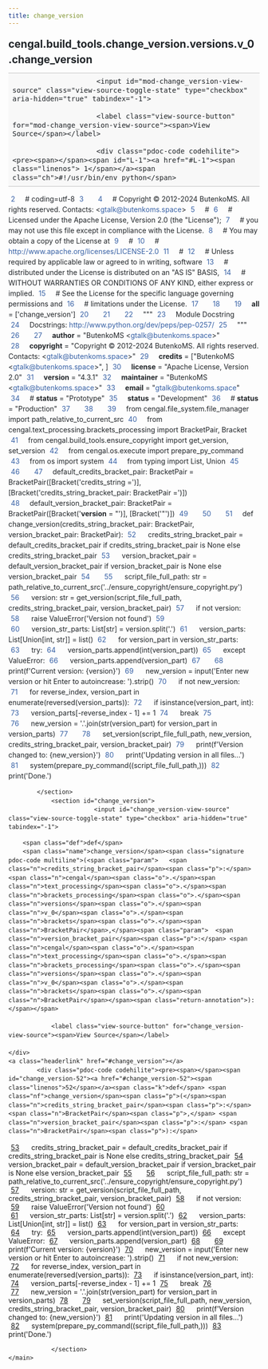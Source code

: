 ```yaml
---
title: change_version
---
```


<div>
    <main class="pdoc">
            <section class="module-info">
                    <h1 class="modulename">
cengal<wbr>.build_tools<wbr>.change_version<wbr>.versions<wbr>.v_0<wbr>.change_version    </h1>

                
                        <input id="mod-change_version-view-source" class="view-source-toggle-state" type="checkbox" aria-hidden="true" tabindex="-1">

                        <label class="view-source-button" for="mod-change_version-view-source"><span>View Source</span></label>

                        <div class="pdoc-code codehilite"><pre><span></span><span id="L-1"><a href="#L-1"><span class="linenos"> 1</span></a><span class="ch">#!/usr/bin/env python</span>
</span><span id="L-2"><a href="#L-2"><span class="linenos"> 2</span></a><span class="c1"># coding=utf-8</span>
</span><span id="L-3"><a href="#L-3"><span class="linenos"> 3</span></a>
</span><span id="L-4"><a href="#L-4"><span class="linenos"> 4</span></a><span class="c1"># Copyright © 2012-2024 ButenkoMS. All rights reserved. Contacts: &lt;gtalk@butenkoms.space&gt;</span>
</span><span id="L-5"><a href="#L-5"><span class="linenos"> 5</span></a><span class="c1"># </span>
</span><span id="L-6"><a href="#L-6"><span class="linenos"> 6</span></a><span class="c1"># Licensed under the Apache License, Version 2.0 (the &quot;License&quot;);</span>
</span><span id="L-7"><a href="#L-7"><span class="linenos"> 7</span></a><span class="c1"># you may not use this file except in compliance with the License.</span>
</span><span id="L-8"><a href="#L-8"><span class="linenos"> 8</span></a><span class="c1"># You may obtain a copy of the License at</span>
</span><span id="L-9"><a href="#L-9"><span class="linenos"> 9</span></a><span class="c1"># </span>
</span><span id="L-10"><a href="#L-10"><span class="linenos">10</span></a><span class="c1">#     http://www.apache.org/licenses/LICENSE-2.0</span>
</span><span id="L-11"><a href="#L-11"><span class="linenos">11</span></a><span class="c1"># </span>
</span><span id="L-12"><a href="#L-12"><span class="linenos">12</span></a><span class="c1"># Unless required by applicable law or agreed to in writing, software</span>
</span><span id="L-13"><a href="#L-13"><span class="linenos">13</span></a><span class="c1"># distributed under the License is distributed on an &quot;AS IS&quot; BASIS,</span>
</span><span id="L-14"><a href="#L-14"><span class="linenos">14</span></a><span class="c1"># WITHOUT WARRANTIES OR CONDITIONS OF ANY KIND, either express or implied.</span>
</span><span id="L-15"><a href="#L-15"><span class="linenos">15</span></a><span class="c1"># See the License for the specific language governing permissions and</span>
</span><span id="L-16"><a href="#L-16"><span class="linenos">16</span></a><span class="c1"># limitations under the License.</span>
</span><span id="L-17"><a href="#L-17"><span class="linenos">17</span></a>
</span><span id="L-18"><a href="#L-18"><span class="linenos">18</span></a>
</span><span id="L-19"><a href="#L-19"><span class="linenos">19</span></a><span class="n">__all__</span> <span class="o">=</span> <span class="p">[</span><span class="s1">&#39;change_version&#39;</span><span class="p">]</span>
</span><span id="L-20"><a href="#L-20"><span class="linenos">20</span></a>
</span><span id="L-21"><a href="#L-21"><span class="linenos">21</span></a>
</span><span id="L-22"><a href="#L-22"><span class="linenos">22</span></a><span class="sd">&quot;&quot;&quot;</span>
</span><span id="L-23"><a href="#L-23"><span class="linenos">23</span></a><span class="sd">Module Docstring</span>
</span><span id="L-24"><a href="#L-24"><span class="linenos">24</span></a><span class="sd">Docstrings: http://www.python.org/dev/peps/pep-0257/</span>
</span><span id="L-25"><a href="#L-25"><span class="linenos">25</span></a><span class="sd">&quot;&quot;&quot;</span>
</span><span id="L-26"><a href="#L-26"><span class="linenos">26</span></a>
</span><span id="L-27"><a href="#L-27"><span class="linenos">27</span></a><span class="n">__author__</span> <span class="o">=</span> <span class="s2">&quot;ButenkoMS &lt;gtalk@butenkoms.space&gt;&quot;</span>
</span><span id="L-28"><a href="#L-28"><span class="linenos">28</span></a><span class="n">__copyright__</span> <span class="o">=</span> <span class="s2">&quot;Copyright © 2012-2024 ButenkoMS. All rights reserved. Contacts: &lt;gtalk@butenkoms.space&gt;&quot;</span>
</span><span id="L-29"><a href="#L-29"><span class="linenos">29</span></a><span class="n">__credits__</span> <span class="o">=</span> <span class="p">[</span><span class="s2">&quot;ButenkoMS &lt;gtalk@butenkoms.space&gt;&quot;</span><span class="p">,</span> <span class="p">]</span>
</span><span id="L-30"><a href="#L-30"><span class="linenos">30</span></a><span class="n">__license__</span> <span class="o">=</span> <span class="s2">&quot;Apache License, Version 2.0&quot;</span>
</span><span id="L-31"><a href="#L-31"><span class="linenos">31</span></a><span class="n">__version__</span> <span class="o">=</span> <span class="s2">&quot;4.3.1&quot;</span>
</span><span id="L-32"><a href="#L-32"><span class="linenos">32</span></a><span class="n">__maintainer__</span> <span class="o">=</span> <span class="s2">&quot;ButenkoMS &lt;gtalk@butenkoms.space&gt;&quot;</span>
</span><span id="L-33"><a href="#L-33"><span class="linenos">33</span></a><span class="n">__email__</span> <span class="o">=</span> <span class="s2">&quot;gtalk@butenkoms.space&quot;</span>
</span><span id="L-34"><a href="#L-34"><span class="linenos">34</span></a><span class="c1"># __status__ = &quot;Prototype&quot;</span>
</span><span id="L-35"><a href="#L-35"><span class="linenos">35</span></a><span class="n">__status__</span> <span class="o">=</span> <span class="s2">&quot;Development&quot;</span>
</span><span id="L-36"><a href="#L-36"><span class="linenos">36</span></a><span class="c1"># __status__ = &quot;Production&quot;</span>
</span><span id="L-37"><a href="#L-37"><span class="linenos">37</span></a>
</span><span id="L-38"><a href="#L-38"><span class="linenos">38</span></a>
</span><span id="L-39"><a href="#L-39"><span class="linenos">39</span></a><span class="kn">from</span> <span class="nn">cengal.file_system.file_manager</span> <span class="kn">import</span> <span class="n">path_relative_to_current_src</span>
</span><span id="L-40"><a href="#L-40"><span class="linenos">40</span></a><span class="kn">from</span> <span class="nn">cengal.text_processing.brackets_processing</span> <span class="kn">import</span> <span class="n">BracketPair</span><span class="p">,</span> <span class="n">Bracket</span>
</span><span id="L-41"><a href="#L-41"><span class="linenos">41</span></a><span class="kn">from</span> <span class="nn">cengal.build_tools.ensure_copyright</span> <span class="kn">import</span> <span class="n">get_version</span><span class="p">,</span> <span class="n">set_version</span>
</span><span id="L-42"><a href="#L-42"><span class="linenos">42</span></a><span class="kn">from</span> <span class="nn">cengal.os.execute</span> <span class="kn">import</span> <span class="n">prepare_py_command</span>
</span><span id="L-43"><a href="#L-43"><span class="linenos">43</span></a><span class="kn">from</span> <span class="nn">os</span> <span class="kn">import</span> <span class="n">system</span>
</span><span id="L-44"><a href="#L-44"><span class="linenos">44</span></a><span class="kn">from</span> <span class="nn">typing</span> <span class="kn">import</span> <span class="n">List</span><span class="p">,</span> <span class="n">Union</span>
</span><span id="L-45"><a href="#L-45"><span class="linenos">45</span></a>
</span><span id="L-46"><a href="#L-46"><span class="linenos">46</span></a>
</span><span id="L-47"><a href="#L-47"><span class="linenos">47</span></a><span class="n">default_credits_bracket_pair</span><span class="p">:</span> <span class="n">BracketPair</span> <span class="o">=</span> <span class="n">BracketPair</span><span class="p">([</span><span class="n">Bracket</span><span class="p">(</span><span class="s1">&#39;credits_string =&#39;</span><span class="p">)],</span> <span class="p">[</span><span class="n">Bracket</span><span class="p">(</span><span class="s1">&#39;credits_string_bracket_pair: BracketPair =&#39;</span><span class="p">)])</span>
</span><span id="L-48"><a href="#L-48"><span class="linenos">48</span></a><span class="n">default_version_bracket_pair</span><span class="p">:</span> <span class="n">BracketPair</span> <span class="o">=</span> <span class="n">BracketPair</span><span class="p">([</span><span class="n">Bracket</span><span class="p">(</span><span class="s1">&#39;__version__ = &quot;&#39;</span><span class="p">)],</span> <span class="p">[</span><span class="n">Bracket</span><span class="p">(</span><span class="s1">&#39;&quot;&#39;</span><span class="p">)])</span>
</span><span id="L-49"><a href="#L-49"><span class="linenos">49</span></a>
</span><span id="L-50"><a href="#L-50"><span class="linenos">50</span></a>
</span><span id="L-51"><a href="#L-51"><span class="linenos">51</span></a><span class="k">def</span> <span class="nf">change_version</span><span class="p">(</span><span class="n">credits_string_bracket_pair</span><span class="p">:</span> <span class="n">BracketPair</span><span class="p">,</span> <span class="n">version_bracket_pair</span><span class="p">:</span> <span class="n">BracketPair</span><span class="p">):</span>
</span><span id="L-52"><a href="#L-52"><span class="linenos">52</span></a>    <span class="n">credits_string_bracket_pair</span> <span class="o">=</span> <span class="n">default_credits_bracket_pair</span> <span class="k">if</span> <span class="n">credits_string_bracket_pair</span> <span class="ow">is</span> <span class="kc">None</span> <span class="k">else</span> <span class="n">credits_string_bracket_pair</span>
</span><span id="L-53"><a href="#L-53"><span class="linenos">53</span></a>    <span class="n">version_bracket_pair</span> <span class="o">=</span> <span class="n">default_version_bracket_pair</span> <span class="k">if</span> <span class="n">version_bracket_pair</span> <span class="ow">is</span> <span class="kc">None</span> <span class="k">else</span> <span class="n">version_bracket_pair</span>
</span><span id="L-54"><a href="#L-54"><span class="linenos">54</span></a>
</span><span id="L-55"><a href="#L-55"><span class="linenos">55</span></a>    <span class="n">script_file_full_path</span><span class="p">:</span> <span class="nb">str</span> <span class="o">=</span> <span class="n">path_relative_to_current_src</span><span class="p">(</span><span class="s1">&#39;../ensure_copyright/ensure_copyright.py&#39;</span><span class="p">)</span>
</span><span id="L-56"><a href="#L-56"><span class="linenos">56</span></a>    <span class="n">version</span><span class="p">:</span> <span class="nb">str</span> <span class="o">=</span> <span class="n">get_version</span><span class="p">(</span><span class="n">script_file_full_path</span><span class="p">,</span> <span class="n">credits_string_bracket_pair</span><span class="p">,</span> <span class="n">version_bracket_pair</span><span class="p">)</span>
</span><span id="L-57"><a href="#L-57"><span class="linenos">57</span></a>    <span class="k">if</span> <span class="ow">not</span> <span class="n">version</span><span class="p">:</span>
</span><span id="L-58"><a href="#L-58"><span class="linenos">58</span></a>        <span class="k">raise</span> <span class="ne">ValueError</span><span class="p">(</span><span class="s1">&#39;Version not found&#39;</span><span class="p">)</span>
</span><span id="L-59"><a href="#L-59"><span class="linenos">59</span></a>    
</span><span id="L-60"><a href="#L-60"><span class="linenos">60</span></a>    <span class="n">version_str_parts</span><span class="p">:</span> <span class="n">List</span><span class="p">[</span><span class="nb">str</span><span class="p">]</span> <span class="o">=</span> <span class="n">version</span><span class="o">.</span><span class="n">split</span><span class="p">(</span><span class="s1">&#39;.&#39;</span><span class="p">)</span>
</span><span id="L-61"><a href="#L-61"><span class="linenos">61</span></a>    <span class="n">version_parts</span><span class="p">:</span> <span class="n">List</span><span class="p">[</span><span class="n">Union</span><span class="p">[</span><span class="nb">int</span><span class="p">,</span> <span class="nb">str</span><span class="p">]]</span> <span class="o">=</span> <span class="nb">list</span><span class="p">()</span>
</span><span id="L-62"><a href="#L-62"><span class="linenos">62</span></a>    <span class="k">for</span> <span class="n">version_part</span> <span class="ow">in</span> <span class="n">version_str_parts</span><span class="p">:</span>
</span><span id="L-63"><a href="#L-63"><span class="linenos">63</span></a>        <span class="k">try</span><span class="p">:</span>
</span><span id="L-64"><a href="#L-64"><span class="linenos">64</span></a>            <span class="n">version_parts</span><span class="o">.</span><span class="n">append</span><span class="p">(</span><span class="nb">int</span><span class="p">(</span><span class="n">version_part</span><span class="p">))</span>
</span><span id="L-65"><a href="#L-65"><span class="linenos">65</span></a>        <span class="k">except</span> <span class="ne">ValueError</span><span class="p">:</span>
</span><span id="L-66"><a href="#L-66"><span class="linenos">66</span></a>            <span class="n">version_parts</span><span class="o">.</span><span class="n">append</span><span class="p">(</span><span class="n">version_part</span><span class="p">)</span>
</span><span id="L-67"><a href="#L-67"><span class="linenos">67</span></a>
</span><span id="L-68"><a href="#L-68"><span class="linenos">68</span></a>    <span class="nb">print</span><span class="p">(</span><span class="sa">f</span><span class="s1">&#39;Current version: </span><span class="si">{</span><span class="n">version</span><span class="si">}</span><span class="s1">&#39;</span><span class="p">)</span>
</span><span id="L-69"><a href="#L-69"><span class="linenos">69</span></a>    <span class="n">new_version</span> <span class="o">=</span> <span class="nb">input</span><span class="p">(</span><span class="s1">&#39;Enter new version or hit Enter to autoincrease: &#39;</span><span class="p">)</span><span class="o">.</span><span class="n">strip</span><span class="p">()</span>
</span><span id="L-70"><a href="#L-70"><span class="linenos">70</span></a>    <span class="k">if</span> <span class="ow">not</span> <span class="n">new_version</span><span class="p">:</span>
</span><span id="L-71"><a href="#L-71"><span class="linenos">71</span></a>        <span class="k">for</span> <span class="n">reverse_index</span><span class="p">,</span> <span class="n">version_part</span> <span class="ow">in</span> <span class="nb">enumerate</span><span class="p">(</span><span class="nb">reversed</span><span class="p">(</span><span class="n">version_parts</span><span class="p">)):</span>
</span><span id="L-72"><a href="#L-72"><span class="linenos">72</span></a>            <span class="k">if</span> <span class="nb">isinstance</span><span class="p">(</span><span class="n">version_part</span><span class="p">,</span> <span class="nb">int</span><span class="p">):</span>
</span><span id="L-73"><a href="#L-73"><span class="linenos">73</span></a>                <span class="n">version_parts</span><span class="p">[</span><span class="o">-</span><span class="n">reverse_index</span> <span class="o">-</span> <span class="mi">1</span><span class="p">]</span> <span class="o">+=</span> <span class="mi">1</span>
</span><span id="L-74"><a href="#L-74"><span class="linenos">74</span></a>                <span class="k">break</span>
</span><span id="L-75"><a href="#L-75"><span class="linenos">75</span></a>        
</span><span id="L-76"><a href="#L-76"><span class="linenos">76</span></a>        <span class="n">new_version</span> <span class="o">=</span> <span class="s1">&#39;.&#39;</span><span class="o">.</span><span class="n">join</span><span class="p">(</span><span class="nb">str</span><span class="p">(</span><span class="n">version_part</span><span class="p">)</span> <span class="k">for</span> <span class="n">version_part</span> <span class="ow">in</span> <span class="n">version_parts</span><span class="p">)</span>
</span><span id="L-77"><a href="#L-77"><span class="linenos">77</span></a>
</span><span id="L-78"><a href="#L-78"><span class="linenos">78</span></a>    <span class="n">set_version</span><span class="p">(</span><span class="n">script_file_full_path</span><span class="p">,</span> <span class="n">new_version</span><span class="p">,</span> <span class="n">credits_string_bracket_pair</span><span class="p">,</span> <span class="n">version_bracket_pair</span><span class="p">)</span>
</span><span id="L-79"><a href="#L-79"><span class="linenos">79</span></a>    <span class="nb">print</span><span class="p">(</span><span class="sa">f</span><span class="s1">&#39;Version changed to: </span><span class="si">{</span><span class="n">new_version</span><span class="si">}</span><span class="s1">&#39;</span><span class="p">)</span>
</span><span id="L-80"><a href="#L-80"><span class="linenos">80</span></a>    <span class="nb">print</span><span class="p">(</span><span class="s1">&#39;Updating version in all files...&#39;</span><span class="p">)</span>
</span><span id="L-81"><a href="#L-81"><span class="linenos">81</span></a>    <span class="n">system</span><span class="p">(</span><span class="n">prepare_py_command</span><span class="p">((</span><span class="n">script_file_full_path</span><span class="p">,)))</span>
</span><span id="L-82"><a href="#L-82"><span class="linenos">82</span></a>    <span class="nb">print</span><span class="p">(</span><span class="s1">&#39;Done.&#39;</span><span class="p">)</span>
</span></pre></div>


            </section>
                <section id="change_version">
                            <input id="change_version-view-source" class="view-source-toggle-state" type="checkbox" aria-hidden="true" tabindex="-1">
<div class="attr function">
            
        <span class="def">def</span>
        <span class="name">change_version</span><span class="signature pdoc-code multiline">(<span class="param">	<span class="n">credits_string_bracket_pair</span><span class="p">:</span> <span class="n">cengal</span><span class="o">.</span><span class="n">text_processing</span><span class="o">.</span><span class="n">brackets_processing</span><span class="o">.</span><span class="n">versions</span><span class="o">.</span><span class="n">v_0</span><span class="o">.</span><span class="n">brackets</span><span class="o">.</span><span class="n">BracketPair</span>,</span><span class="param">	<span class="n">version_bracket_pair</span><span class="p">:</span> <span class="n">cengal</span><span class="o">.</span><span class="n">text_processing</span><span class="o">.</span><span class="n">brackets_processing</span><span class="o">.</span><span class="n">versions</span><span class="o">.</span><span class="n">v_0</span><span class="o">.</span><span class="n">brackets</span><span class="o">.</span><span class="n">BracketPair</span></span><span class="return-annotation">):</span></span>

                <label class="view-source-button" for="change_version-view-source"><span>View Source</span></label>

    </div>
    <a class="headerlink" href="#change_version"></a>
            <div class="pdoc-code codehilite"><pre><span></span><span id="change_version-52"><a href="#change_version-52"><span class="linenos">52</span></a><span class="k">def</span> <span class="nf">change_version</span><span class="p">(</span><span class="n">credits_string_bracket_pair</span><span class="p">:</span> <span class="n">BracketPair</span><span class="p">,</span> <span class="n">version_bracket_pair</span><span class="p">:</span> <span class="n">BracketPair</span><span class="p">):</span>
</span><span id="change_version-53"><a href="#change_version-53"><span class="linenos">53</span></a>    <span class="n">credits_string_bracket_pair</span> <span class="o">=</span> <span class="n">default_credits_bracket_pair</span> <span class="k">if</span> <span class="n">credits_string_bracket_pair</span> <span class="ow">is</span> <span class="kc">None</span> <span class="k">else</span> <span class="n">credits_string_bracket_pair</span>
</span><span id="change_version-54"><a href="#change_version-54"><span class="linenos">54</span></a>    <span class="n">version_bracket_pair</span> <span class="o">=</span> <span class="n">default_version_bracket_pair</span> <span class="k">if</span> <span class="n">version_bracket_pair</span> <span class="ow">is</span> <span class="kc">None</span> <span class="k">else</span> <span class="n">version_bracket_pair</span>
</span><span id="change_version-55"><a href="#change_version-55"><span class="linenos">55</span></a>
</span><span id="change_version-56"><a href="#change_version-56"><span class="linenos">56</span></a>    <span class="n">script_file_full_path</span><span class="p">:</span> <span class="nb">str</span> <span class="o">=</span> <span class="n">path_relative_to_current_src</span><span class="p">(</span><span class="s1">&#39;../ensure_copyright/ensure_copyright.py&#39;</span><span class="p">)</span>
</span><span id="change_version-57"><a href="#change_version-57"><span class="linenos">57</span></a>    <span class="n">version</span><span class="p">:</span> <span class="nb">str</span> <span class="o">=</span> <span class="n">get_version</span><span class="p">(</span><span class="n">script_file_full_path</span><span class="p">,</span> <span class="n">credits_string_bracket_pair</span><span class="p">,</span> <span class="n">version_bracket_pair</span><span class="p">)</span>
</span><span id="change_version-58"><a href="#change_version-58"><span class="linenos">58</span></a>    <span class="k">if</span> <span class="ow">not</span> <span class="n">version</span><span class="p">:</span>
</span><span id="change_version-59"><a href="#change_version-59"><span class="linenos">59</span></a>        <span class="k">raise</span> <span class="ne">ValueError</span><span class="p">(</span><span class="s1">&#39;Version not found&#39;</span><span class="p">)</span>
</span><span id="change_version-60"><a href="#change_version-60"><span class="linenos">60</span></a>    
</span><span id="change_version-61"><a href="#change_version-61"><span class="linenos">61</span></a>    <span class="n">version_str_parts</span><span class="p">:</span> <span class="n">List</span><span class="p">[</span><span class="nb">str</span><span class="p">]</span> <span class="o">=</span> <span class="n">version</span><span class="o">.</span><span class="n">split</span><span class="p">(</span><span class="s1">&#39;.&#39;</span><span class="p">)</span>
</span><span id="change_version-62"><a href="#change_version-62"><span class="linenos">62</span></a>    <span class="n">version_parts</span><span class="p">:</span> <span class="n">List</span><span class="p">[</span><span class="n">Union</span><span class="p">[</span><span class="nb">int</span><span class="p">,</span> <span class="nb">str</span><span class="p">]]</span> <span class="o">=</span> <span class="nb">list</span><span class="p">()</span>
</span><span id="change_version-63"><a href="#change_version-63"><span class="linenos">63</span></a>    <span class="k">for</span> <span class="n">version_part</span> <span class="ow">in</span> <span class="n">version_str_parts</span><span class="p">:</span>
</span><span id="change_version-64"><a href="#change_version-64"><span class="linenos">64</span></a>        <span class="k">try</span><span class="p">:</span>
</span><span id="change_version-65"><a href="#change_version-65"><span class="linenos">65</span></a>            <span class="n">version_parts</span><span class="o">.</span><span class="n">append</span><span class="p">(</span><span class="nb">int</span><span class="p">(</span><span class="n">version_part</span><span class="p">))</span>
</span><span id="change_version-66"><a href="#change_version-66"><span class="linenos">66</span></a>        <span class="k">except</span> <span class="ne">ValueError</span><span class="p">:</span>
</span><span id="change_version-67"><a href="#change_version-67"><span class="linenos">67</span></a>            <span class="n">version_parts</span><span class="o">.</span><span class="n">append</span><span class="p">(</span><span class="n">version_part</span><span class="p">)</span>
</span><span id="change_version-68"><a href="#change_version-68"><span class="linenos">68</span></a>
</span><span id="change_version-69"><a href="#change_version-69"><span class="linenos">69</span></a>    <span class="nb">print</span><span class="p">(</span><span class="sa">f</span><span class="s1">&#39;Current version: </span><span class="si">{</span><span class="n">version</span><span class="si">}</span><span class="s1">&#39;</span><span class="p">)</span>
</span><span id="change_version-70"><a href="#change_version-70"><span class="linenos">70</span></a>    <span class="n">new_version</span> <span class="o">=</span> <span class="nb">input</span><span class="p">(</span><span class="s1">&#39;Enter new version or hit Enter to autoincrease: &#39;</span><span class="p">)</span><span class="o">.</span><span class="n">strip</span><span class="p">()</span>
</span><span id="change_version-71"><a href="#change_version-71"><span class="linenos">71</span></a>    <span class="k">if</span> <span class="ow">not</span> <span class="n">new_version</span><span class="p">:</span>
</span><span id="change_version-72"><a href="#change_version-72"><span class="linenos">72</span></a>        <span class="k">for</span> <span class="n">reverse_index</span><span class="p">,</span> <span class="n">version_part</span> <span class="ow">in</span> <span class="nb">enumerate</span><span class="p">(</span><span class="nb">reversed</span><span class="p">(</span><span class="n">version_parts</span><span class="p">)):</span>
</span><span id="change_version-73"><a href="#change_version-73"><span class="linenos">73</span></a>            <span class="k">if</span> <span class="nb">isinstance</span><span class="p">(</span><span class="n">version_part</span><span class="p">,</span> <span class="nb">int</span><span class="p">):</span>
</span><span id="change_version-74"><a href="#change_version-74"><span class="linenos">74</span></a>                <span class="n">version_parts</span><span class="p">[</span><span class="o">-</span><span class="n">reverse_index</span> <span class="o">-</span> <span class="mi">1</span><span class="p">]</span> <span class="o">+=</span> <span class="mi">1</span>
</span><span id="change_version-75"><a href="#change_version-75"><span class="linenos">75</span></a>                <span class="k">break</span>
</span><span id="change_version-76"><a href="#change_version-76"><span class="linenos">76</span></a>        
</span><span id="change_version-77"><a href="#change_version-77"><span class="linenos">77</span></a>        <span class="n">new_version</span> <span class="o">=</span> <span class="s1">&#39;.&#39;</span><span class="o">.</span><span class="n">join</span><span class="p">(</span><span class="nb">str</span><span class="p">(</span><span class="n">version_part</span><span class="p">)</span> <span class="k">for</span> <span class="n">version_part</span> <span class="ow">in</span> <span class="n">version_parts</span><span class="p">)</span>
</span><span id="change_version-78"><a href="#change_version-78"><span class="linenos">78</span></a>
</span><span id="change_version-79"><a href="#change_version-79"><span class="linenos">79</span></a>    <span class="n">set_version</span><span class="p">(</span><span class="n">script_file_full_path</span><span class="p">,</span> <span class="n">new_version</span><span class="p">,</span> <span class="n">credits_string_bracket_pair</span><span class="p">,</span> <span class="n">version_bracket_pair</span><span class="p">)</span>
</span><span id="change_version-80"><a href="#change_version-80"><span class="linenos">80</span></a>    <span class="nb">print</span><span class="p">(</span><span class="sa">f</span><span class="s1">&#39;Version changed to: </span><span class="si">{</span><span class="n">new_version</span><span class="si">}</span><span class="s1">&#39;</span><span class="p">)</span>
</span><span id="change_version-81"><a href="#change_version-81"><span class="linenos">81</span></a>    <span class="nb">print</span><span class="p">(</span><span class="s1">&#39;Updating version in all files...&#39;</span><span class="p">)</span>
</span><span id="change_version-82"><a href="#change_version-82"><span class="linenos">82</span></a>    <span class="n">system</span><span class="p">(</span><span class="n">prepare_py_command</span><span class="p">((</span><span class="n">script_file_full_path</span><span class="p">,)))</span>
</span><span id="change_version-83"><a href="#change_version-83"><span class="linenos">83</span></a>    <span class="nb">print</span><span class="p">(</span><span class="s1">&#39;Done.&#39;</span><span class="p">)</span>
</span></pre></div>


    

                </section>
    </main>


<style>pre{line-height:125%;}span.linenos{color:inherit; background-color:transparent; padding-left:5px; padding-right:20px;}.pdoc-code .hll{background-color:#ffffcc}.pdoc-code{background:#f8f8f8;}.pdoc-code .c{color:#3D7B7B; font-style:italic}.pdoc-code .err{border:1px solid #FF0000}.pdoc-code .k{color:#008000; font-weight:bold}.pdoc-code .o{color:#666666}.pdoc-code .ch{color:#3D7B7B; font-style:italic}.pdoc-code .cm{color:#3D7B7B; font-style:italic}.pdoc-code .cp{color:#9C6500}.pdoc-code .cpf{color:#3D7B7B; font-style:italic}.pdoc-code .c1{color:#3D7B7B; font-style:italic}.pdoc-code .cs{color:#3D7B7B; font-style:italic}.pdoc-code .gd{color:#A00000}.pdoc-code .ge{font-style:italic}.pdoc-code .gr{color:#E40000}.pdoc-code .gh{color:#000080; font-weight:bold}.pdoc-code .gi{color:#008400}.pdoc-code .go{color:#717171}.pdoc-code .gp{color:#000080; font-weight:bold}.pdoc-code .gs{font-weight:bold}.pdoc-code .gu{color:#800080; font-weight:bold}.pdoc-code .gt{color:#0044DD}.pdoc-code .kc{color:#008000; font-weight:bold}.pdoc-code .kd{color:#008000; font-weight:bold}.pdoc-code .kn{color:#008000; font-weight:bold}.pdoc-code .kp{color:#008000}.pdoc-code .kr{color:#008000; font-weight:bold}.pdoc-code .kt{color:#B00040}.pdoc-code .m{color:#666666}.pdoc-code .s{color:#BA2121}.pdoc-code .na{color:#687822}.pdoc-code .nb{color:#008000}.pdoc-code .nc{color:#0000FF; font-weight:bold}.pdoc-code .no{color:#880000}.pdoc-code .nd{color:#AA22FF}.pdoc-code .ni{color:#717171; font-weight:bold}.pdoc-code .ne{color:#CB3F38; font-weight:bold}.pdoc-code .nf{color:#0000FF}.pdoc-code .nl{color:#767600}.pdoc-code .nn{color:#0000FF; font-weight:bold}.pdoc-code .nt{color:#008000; font-weight:bold}.pdoc-code .nv{color:#19177C}.pdoc-code .ow{color:#AA22FF; font-weight:bold}.pdoc-code .w{color:#bbbbbb}.pdoc-code .mb{color:#666666}.pdoc-code .mf{color:#666666}.pdoc-code .mh{color:#666666}.pdoc-code .mi{color:#666666}.pdoc-code .mo{color:#666666}.pdoc-code .sa{color:#BA2121}.pdoc-code .sb{color:#BA2121}.pdoc-code .sc{color:#BA2121}.pdoc-code .dl{color:#BA2121}.pdoc-code .sd{color:#BA2121; font-style:italic}.pdoc-code .s2{color:#BA2121}.pdoc-code .se{color:#AA5D1F; font-weight:bold}.pdoc-code .sh{color:#BA2121}.pdoc-code .si{color:#A45A77; font-weight:bold}.pdoc-code .sx{color:#008000}.pdoc-code .sr{color:#A45A77}.pdoc-code .s1{color:#BA2121}.pdoc-code .ss{color:#19177C}.pdoc-code .bp{color:#008000}.pdoc-code .fm{color:#0000FF}.pdoc-code .vc{color:#19177C}.pdoc-code .vg{color:#19177C}.pdoc-code .vi{color:#19177C}.pdoc-code .vm{color:#19177C}.pdoc-code .il{color:#666666}</style>
<style>:root{--pdoc-background:#fff;}.pdoc{--text:#212529;--muted:#6c757d;--link:#3660a5;--link-hover:#1659c5;--code:#f8f8f8;--active:#fff598;--accent:#eee;--accent2:#c1c1c1;--nav-hover:rgba(255, 255, 255, 0.5);--name:#0066BB;--def:#008800;--annotation:#007020;}</style>
<style>.pdoc{color:var(--text);box-sizing:border-box;line-height:1.5;background:none;}.pdoc .pdoc-button{cursor:pointer;display:inline-block;border:solid black 1px;border-radius:2px;font-size:.75rem;padding:calc(0.5em - 1px) 1em;transition:100ms all;}.pdoc .pdoc-alert{padding:1rem 1rem 1rem calc(1.5rem + 24px);border:1px solid transparent;border-radius:.25rem;background-repeat:no-repeat;background-position:1rem center;margin-bottom:1rem;}.pdoc .pdoc-alert > *:last-child{margin-bottom:0;}.pdoc .pdoc-alert-note {color:#084298;background-color:#cfe2ff;border-color:#b6d4fe;background-image:url("data:image/svg+xml,%3Csvg%20xmlns%3D%22http%3A//www.w3.org/2000/svg%22%20width%3D%2224%22%20height%3D%2224%22%20fill%3D%22%23084298%22%20viewBox%3D%220%200%2016%2016%22%3E%3Cpath%20d%3D%22M8%2016A8%208%200%201%200%208%200a8%208%200%200%200%200%2016zm.93-9.412-1%204.705c-.07.34.029.533.304.533.194%200%20.487-.07.686-.246l-.088.416c-.287.346-.92.598-1.465.598-.703%200-1.002-.422-.808-1.319l.738-3.468c.064-.293.006-.399-.287-.47l-.451-.081.082-.381%202.29-.287zM8%205.5a1%201%200%201%201%200-2%201%201%200%200%201%200%202z%22/%3E%3C/svg%3E");}.pdoc .pdoc-alert-warning{color:#664d03;background-color:#fff3cd;border-color:#ffecb5;background-image:url("data:image/svg+xml,%3Csvg%20xmlns%3D%22http%3A//www.w3.org/2000/svg%22%20width%3D%2224%22%20height%3D%2224%22%20fill%3D%22%23664d03%22%20viewBox%3D%220%200%2016%2016%22%3E%3Cpath%20d%3D%22M8.982%201.566a1.13%201.13%200%200%200-1.96%200L.165%2013.233c-.457.778.091%201.767.98%201.767h13.713c.889%200%201.438-.99.98-1.767L8.982%201.566zM8%205c.535%200%20.954.462.9.995l-.35%203.507a.552.552%200%200%201-1.1%200L7.1%205.995A.905.905%200%200%201%208%205zm.002%206a1%201%200%201%201%200%202%201%201%200%200%201%200-2z%22/%3E%3C/svg%3E");}.pdoc .pdoc-alert-danger{color:#842029;background-color:#f8d7da;border-color:#f5c2c7;background-image:url("data:image/svg+xml,%3Csvg%20xmlns%3D%22http%3A//www.w3.org/2000/svg%22%20width%3D%2224%22%20height%3D%2224%22%20fill%3D%22%23842029%22%20viewBox%3D%220%200%2016%2016%22%3E%3Cpath%20d%3D%22M5.52.359A.5.5%200%200%201%206%200h4a.5.5%200%200%201%20.474.658L8.694%206H12.5a.5.5%200%200%201%20.395.807l-7%209a.5.5%200%200%201-.873-.454L6.823%209.5H3.5a.5.5%200%200%201-.48-.641l2.5-8.5z%22/%3E%3C/svg%3E");}.pdoc .visually-hidden{position:absolute !important;width:1px !important;height:1px !important;padding:0 !important;margin:-1px !important;overflow:hidden !important;clip:rect(0, 0, 0, 0) !important;white-space:nowrap !important;border:0 !important;}.pdoc h1, .pdoc h2, .pdoc h3{font-weight:300;margin:.3em 0;padding:.2em 0;}.pdoc > section:not(.module-info) h1{font-size:1.5rem;font-weight:500;}.pdoc > section:not(.module-info) h2{font-size:1.4rem;font-weight:500;}.pdoc > section:not(.module-info) h3{font-size:1.3rem;font-weight:500;}.pdoc > section:not(.module-info) h4{font-size:1.2rem;}.pdoc > section:not(.module-info) h5{font-size:1.1rem;}.pdoc a{text-decoration:none;color:var(--link);}.pdoc a:hover{color:var(--link-hover);}.pdoc blockquote{margin-left:2rem;}.pdoc pre{border-top:1px solid var(--accent2);border-bottom:1px solid var(--accent2);margin-top:0;margin-bottom:1em;padding:.5rem 0 .5rem .5rem;overflow-x:auto;background-color:var(--code);}.pdoc code{color:var(--text);padding:.2em .4em;margin:0;font-size:85%;background-color:var(--accent);border-radius:6px;}.pdoc a > code{color:inherit;}.pdoc pre > code{display:inline-block;font-size:inherit;background:none;border:none;padding:0;}.pdoc > section:not(.module-info){margin-bottom:1.5rem;}.pdoc .modulename{margin-top:0;font-weight:bold;}.pdoc .modulename a{color:var(--link);transition:100ms all;}.pdoc .git-button{float:right;border:solid var(--link) 1px;}.pdoc .git-button:hover{background-color:var(--link);color:var(--pdoc-background);}.view-source-toggle-state,.view-source-toggle-state ~ .pdoc-code{display:none;}.view-source-toggle-state:checked ~ .pdoc-code{display:block;}.view-source-button{display:inline-block;float:right;font-size:.75rem;line-height:1.5rem;color:var(--muted);padding:0 .4rem 0 1.3rem;cursor:pointer;text-indent:-2px;}.view-source-button > span{visibility:hidden;}.module-info .view-source-button{float:none;display:flex;justify-content:flex-end;margin:-1.2rem .4rem -.2rem 0;}.view-source-button::before{position:absolute;content:"View Source";display:list-item;list-style-type:disclosure-closed;}.view-source-toggle-state:checked ~ .attr .view-source-button::before,.view-source-toggle-state:checked ~ .view-source-button::before{list-style-type:disclosure-open;}.pdoc .docstring{margin-bottom:1.5rem;}.pdoc section:not(.module-info) .docstring{margin-left:clamp(0rem, 5vw - 2rem, 1rem);}.pdoc .docstring .pdoc-code{margin-left:1em;margin-right:1em;}.pdoc h1:target,.pdoc h2:target,.pdoc h3:target,.pdoc h4:target,.pdoc h5:target,.pdoc h6:target,.pdoc .pdoc-code > pre > span:target{background-color:var(--active);box-shadow:-1rem 0 0 0 var(--active);}.pdoc .pdoc-code > pre > span:target{display:block;}.pdoc div:target > .attr,.pdoc section:target > .attr,.pdoc dd:target > a{background-color:var(--active);}.pdoc *{scroll-margin:2rem;}.pdoc .pdoc-code .linenos{user-select:none;}.pdoc .attr:hover{filter:contrast(0.95);}.pdoc section, .pdoc .classattr{position:relative;}.pdoc .headerlink{--width:clamp(1rem, 3vw, 2rem);position:absolute;top:0;left:calc(0rem - var(--width));transition:all 100ms ease-in-out;opacity:0;}.pdoc .headerlink::before{content:"#";display:block;text-align:center;width:var(--width);height:2.3rem;line-height:2.3rem;font-size:1.5rem;}.pdoc .attr:hover ~ .headerlink,.pdoc *:target > .headerlink,.pdoc .headerlink:hover{opacity:1;}.pdoc .attr{display:block;margin:.5rem 0 .5rem;padding:.4rem .4rem .4rem 1rem;background-color:var(--accent);overflow-x:auto;}.pdoc .classattr{margin-left:2rem;}.pdoc .name{color:var(--name);font-weight:bold;}.pdoc .def{color:var(--def);font-weight:bold;}.pdoc .signature{background-color:transparent;}.pdoc .param, .pdoc .return-annotation{white-space:pre;}.pdoc .signature.multiline .param{display:block;}.pdoc .signature.condensed .param{display:inline-block;}.pdoc .annotation{color:var(--annotation);}.pdoc .view-value-toggle-state,.pdoc .view-value-toggle-state ~ .default_value{display:none;}.pdoc .view-value-toggle-state:checked ~ .default_value{display:inherit;}.pdoc .view-value-button{font-size:.5rem;vertical-align:middle;border-style:dashed;margin-top:-0.1rem;}.pdoc .view-value-button:hover{background:white;}.pdoc .view-value-button::before{content:"show";text-align:center;width:2.2em;display:inline-block;}.pdoc .view-value-toggle-state:checked ~ .view-value-button::before{content:"hide";}.pdoc .inherited{margin-left:2rem;}.pdoc .inherited dt{font-weight:700;}.pdoc .inherited dt, .pdoc .inherited dd{display:inline;margin-left:0;margin-bottom:.5rem;}.pdoc .inherited dd:not(:last-child):after{content:", ";}.pdoc .inherited .class:before{content:"class ";}.pdoc .inherited .function a:after{content:"()";}.pdoc .search-result .docstring{overflow:auto;max-height:25vh;}.pdoc .search-result.focused > .attr{background-color:var(--active);}.pdoc .attribution{margin-top:2rem;display:block;opacity:0.5;transition:all 200ms;filter:grayscale(100%);}.pdoc .attribution:hover{opacity:1;filter:grayscale(0%);}.pdoc .attribution img{margin-left:5px;height:35px;vertical-align:middle;width:70px;transition:all 200ms;}.pdoc table{display:block;width:max-content;max-width:100%;overflow:auto;margin-bottom:1rem;}.pdoc table th{font-weight:600;}.pdoc table th, .pdoc table td{padding:6px 13px;border:1px solid var(--accent2);}</style></div>